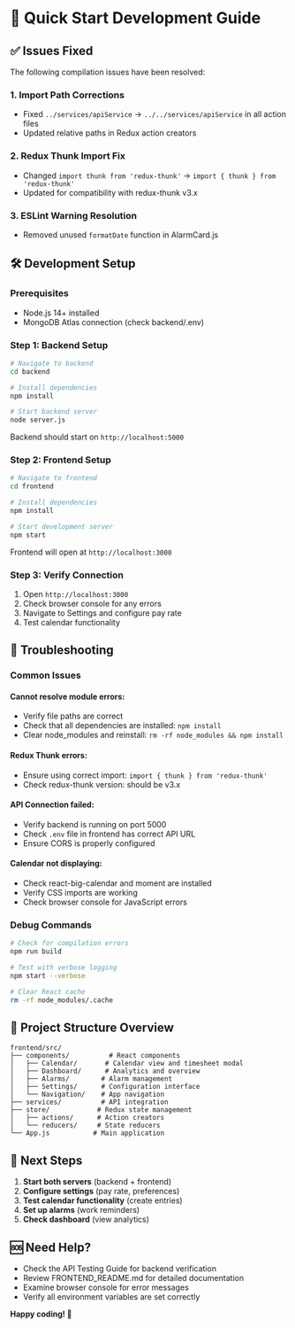 # 🚀 Quick Start Development Guide

## ✅ Issues Fixed

The following compilation issues have been resolved:

### 1. **Import Path Corrections**
- Fixed `../services/apiService` → `../../services/apiService` in all action files
- Updated relative paths in Redux action creators

### 2. **Redux Thunk Import Fix**
- Changed `import thunk from 'redux-thunk'` → `import { thunk } from 'redux-thunk'`
- Updated for compatibility with redux-thunk v3.x

### 3. **ESLint Warning Resolution**
- Removed unused `formatDate` function in AlarmCard.js

## 🛠️ Development Setup

### **Prerequisites**
- Node.js 14+ installed
- MongoDB Atlas connection (check backend/.env)

### **Step 1: Backend Setup**
```bash
# Navigate to backend
cd backend

# Install dependencies
npm install

# Start backend server
node server.js
```
Backend should start on `http://localhost:5000`

### **Step 2: Frontend Setup**
```bash
# Navigate to frontend
cd frontend

# Install dependencies
npm install

# Start development server
npm start
```
Frontend will open at `http://localhost:3000`

### **Step 3: Verify Connection**
1. Open `http://localhost:3000`
2. Check browser console for any errors
3. Navigate to Settings and configure pay rate
4. Test calendar functionality

## 🔧 Troubleshooting

### **Common Issues**

#### **Cannot resolve module errors:**
- Verify file paths are correct
- Check that all dependencies are installed: `npm install`
- Clear node_modules and reinstall: `rm -rf node_modules && npm install`

#### **Redux Thunk errors:**
- Ensure using correct import: `import { thunk } from 'redux-thunk'`
- Check redux-thunk version: should be v3.x

#### **API Connection failed:**
- Verify backend is running on port 5000
- Check `.env` file in frontend has correct API URL
- Ensure CORS is properly configured

#### **Calendar not displaying:**
- Check react-big-calendar and moment are installed
- Verify CSS imports are working
- Check browser console for JavaScript errors

### **Debug Commands**
```bash
# Check for compilation errors
npm run build

# Test with verbose logging
npm start --verbose

# Clear React cache
rm -rf node_modules/.cache
```

## 📁 Project Structure Overview

```
frontend/src/
├── components/          # React components
│   ├── Calendar/       # Calendar view and timesheet modal
│   ├── Dashboard/      # Analytics and overview
│   ├── Alarms/        # Alarm management
│   ├── Settings/      # Configuration interface
│   └── Navigation/    # App navigation
├── services/          # API integration
├── store/            # Redux state management
│   ├── actions/      # Action creators
│   └── reducers/     # State reducers
└── App.js           # Main application
```

## 🎯 Next Steps

1. **Start both servers** (backend + frontend)
2. **Configure settings** (pay rate, preferences)
3. **Test calendar functionality** (create entries)
4. **Set up alarms** (work reminders)
5. **Check dashboard** (view analytics)

## 🆘 Need Help?

- Check the API Testing Guide for backend verification
- Review FRONTEND_README.md for detailed documentation
- Examine browser console for error messages
- Verify all environment variables are set correctly

**Happy coding! 🎉**
